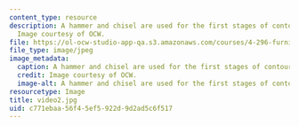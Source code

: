 ```yaml
---
content_type: resource
description: A hammer and chisel are used for the first stages of contouring a surface.
  Image courtesy of OCW.
file: https://ol-ocw-studio-app-qa.s3.amazonaws.com/courses/4-296-furniture-making-spring-2005/c771ebaa56f45ef5922d9d2ad5c6f517_video2.jpg
file_type: image/jpeg
image_metadata:
  caption: A hammer and chisel are used for the first stages of contouring a surface.
  credit: Image courtesy of OCW.
  image-alt: A hammer and chisel are used for the first stages of contouring a surface.
resourcetype: Image
title: video2.jpg
uid: c771ebaa-56f4-5ef5-922d-9d2ad5c6f517
---
```

